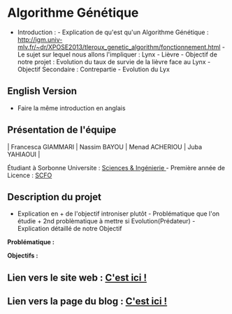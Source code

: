 # Algorithme Génétique 

   - Introduction :
	- Explication de qu'est qu'un Algorithme Génétique : http://igm.univ-mlv.fr/~dr/XPOSE2013/tleroux_genetic_algorithm/fonctionnement.html
	- Le sujet sur lequel nous allons l'impliquer : Lynx - Lièvre
	- Objectif de notre projet : Evolution du taux de survie de la lièvre face au Lynx
	- Objectif Secondaire : Contrepartie - Evolution du Lyx
	
## English Version 
  - Faire la même introduction en anglais

## Présentation de l'équipe
  
| Francesca GIAMMARI | Nassim BAYOU | Menad ACHERIOU | Juba YAHIAOUI |

Étudiant à Sorbonne Universite : <a href="https://www.sorbonne-universite.fr/#Sciences%20&%20Ing%C3%A9nierie"> Sciences & Ingénierie </a> - Première année de Licence : <a href="https://sciences.sorbonne-universite.fr/formation-sciences/offre-de-formation/licences/cycle-dintegration-l1/portail-sciences-formelles"> SCFO </a>

## Description du projet
  - Explication en + de l'objectif introniser plutôt
		- Problématique que l'on étudie + 2nd problèmatique à mettre si Evolution(Prédateur)
		- Explication détaillé de notre Objectif

**Problématique :** 

**Objectifs :** 

## Lien vers le site web : <a href="https://are-dynamic-2024-g4.github.io/algo-genetique/"> C'est ici ! </a>

## Lien vers la page du blog : <a href="https://are-dynamic-2024-g4.github.io/algo-genetique/blog"> C'est ici !</a>

